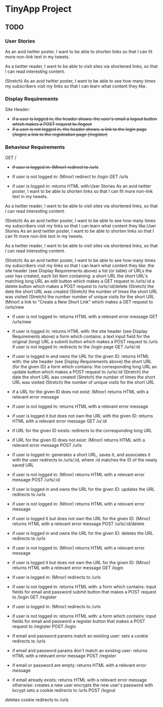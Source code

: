 # TinyApp Project

## TODO

### User Stories
As an avid twitter poster,
I want to be able to shorten links
so that I can fit more non-link text in my tweets.

As a twitter reader,
I want to be able to visit sites via shortened links,
so that I can read interesting content.

(Stretch) As an avid twitter poster,
I want to be able to see how many times my subscribers visit my links
so that I can learn what content they like.

### Display Requirements
Site Header:
- ~~if a user is logged in, the header shows:
the user's email
a logout button which makes a POST request to /logout~~
- ~~if a user is not logged in, the header shows:
a link to the login page (/login)
a link to the registration page (/register)~~

### Behaviour Requirements
GET /

- ~~if user is logged in:
(Minor) redirect to /urls~~
- if user is not logged in:
(Minor) redirect to /login
GET /urls

- if user is logged in:
returns HTML with:User Stories
As an avid twitter poster,
I want to be able to shorten links
so that I can fit more non-link text in my tweets.

As a twitter reader,
I want to be able to visit sites via shortened links,
so that I can read interesting content.

(Stretch) As an avid twitter poster,
I want to be able to see how many times my subscribers visit my links
so that I can learn what content they like.User Stories
As an avid twitter poster,
I want to be able to shorten links
so that I can fit more non-link text in my tweets.

As a twitter reader,
I want to be able to visit sites via shortened links,
so that I can read interesting content.

(Stretch) As an avid twitter poster,
I want to be able to see how many times my subscribers visit my links
so that I can learn what content they like.
the site header (see Display Requirements above)
a list (or table) of URLs the user has created, each list item containing:
a short URL
the short URL's matching long URL
an edit button which makes a GET request to /urls/:id
a delete button which makes a POST request to /urls/:id/delete
(Stretch) the date the short URL was created
(Stretch) the number of times the short URL was visited
(Stretch) the number number of unique visits for the short URL
(Minor) a link to "Create a New Short Link" which makes a GET request to /urls/new
- if user is not logged in:
returns HTML with a relevant error message
GET /urls/new

- if user is logged in:
returns HTML with:
the site header (see Display Requirements above)
a form which contains:
a text input field for the original (long) URL
a submit button which makes a POST request to /urls
if user is not logged in:
redirects to the /login page
GET /urls/:id

- if user is logged in and owns the URL for the given ID:
returns HTML with:
the site header (see Display Requirements above)
the short URL (for the given ID)
a form which contains:
the corresponding long URL
an update button which makes a POST request to /urls/:id
(Stretch) the date the short URL was created
(Stretch) the number of times the short URL was visited
(Stretch) the number of unique visits for the short URL
- if a URL for the given ID does not exist:
(Minor) returns HTML with a relevant error message
- if user is not logged in:
returns HTML with a relevant error message
- if user is logged it but does not own the URL with the given ID:
returns HTML with a relevant error message
GET /u/:id

- if URL for the given ID exists:
redirects to the corresponding long URL
- if URL for the given ID does not exist:
(Minor) returns HTML with a relevant error message
POST /urls

- if user is logged in:
generates a short URL, saves it, and associates it with the user
redirects to /urls/:id, where :id matches the ID of the newly saved URL
- if user is not logged in:
(Minor) returns HTML with a relevant error message
POST /urls/:id

- if user is logged in and owns the URL for the given ID:
updates the URL
redirects to /urls
- if user is not logged in:
(Minor) returns HTML with a relevant error message
- if user is logged it but does not own the URL for the given ID:
(Minor) returns HTML with a relevant error message
POST /urls/:id/delete
- if user is logged in and owns the URL for the given ID:
deletes the URL
redirects to /urls
- if user is not logged in:
(Minor) returns HTML with a relevant error message
- if user is logged it but does not own the URL for the given ID:
(Minor) returns HTML with a relevant error message
GET /login

- if user is logged in:
(Minor) redirects to /urls
- if user is not logged in:
returns HTML with:
a form which contains:
input fields for email and password
submit button that makes a POST request to /login
GET /register

- if user is logged in:
(Minor) redirects to /urls
- if user is not logged in:
returns HTML with:
a form which contains:
input fields for email and password
a register button that makes a POST request to /register
POST /login

- if email and password params match an existing user:
sets a cookie
redirects to /urls
- if email and password params don't match an existing user:
returns HTML with a relevant error message
POST /register

- if email or password are empty:
returns HTML with a relevant error message
- if email already exists:
returns HTML with a relevant error message
otherwise:
creates a new user
encrypts the new user's password with bcrypt
sets a cookie
redirects to /urls
POST /logout

deletes cookie
redirects to /urls

